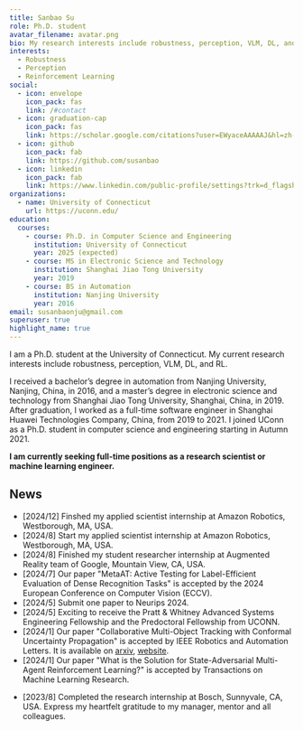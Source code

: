 ```yaml
---
title: Sanbao Su
role: Ph.D. student
avatar_filename: avatar.png
bio: My research interests include robustness, perception, VLM, DL, and RL.
interests:
  - Robustness
  - Perception
  - Reinforcement Learning
social:
  - icon: envelope
    icon_pack: fas
    link: /#contact
  - icon: graduation-cap
    icon_pack: fas
    link: https://scholar.google.com/citations?user=EWyaceAAAAAJ&hl=zh-CN
  - icon: github
    icon_pack: fab
    link: https://github.com/susanbao
  - icon: linkedin
    icon_pack: fab
    link: https://www.linkedin.com/public-profile/settings?trk=d_flagship3_profile_self_view_public_profile
organizations:
  - name: University of Connecticut
    url: https://uconn.edu/
education:
  courses:
    - course: Ph.D. in Computer Science and Engineering
      institution: University of Connecticut
      year: 2025 (expected)
    - course: MS in Electronic Science and Technology
      institution: Shanghai Jiao Tong University
      year: 2019
    - course: BS in Automation
      institution: Nanjing University
      year: 2016
email: susanbaonju@gmail.com
superuser: true
highlight_name: true
---
```

I am a Ph.D. student at the University of Connecticut. My current research interests include robustness, perception, VLM, DL, and RL.


I received a bachelor’s degree in automation from Nanjing University, Nanjing, China, in 2016, and a master’s degree in electronic science and technology from Shanghai Jiao Tong University, Shanghai, China, in 2019. After graduation, I worked as a full-time software engineer in Shanghai Huawei Technologies Company, China, from 2019 to 2021. I joined UConn as a Ph.D. student in computer science and engineering starting in Autumn 2021.

**I am currently seeking full-time positions as a research scientist or machine learning engineer.**

## News
* [2024/12] Finshed my applied scientist internship at Amazon Robotics, Westborough, MA, USA.
* [2024/8] Start my applied scientist internship at Amazon Robotics, Westborough, MA, USA.
* [2024/8] Finished my student researcher internship at Augmented Reality team of Google, Mountain View, CA, USA.
* [2024/7] Our paper "MetaAT: Active Testing for Label-Efficient Evaluation of Dense Recognition Tasks" is accepted by the 2024 European Conference on Computer Vision (ECCV).
* [2024/5] Submit one paper to Neurips 2024.
* [2024/5] Exciting to receive the Pratt & Whitney Advanced Systems Engineering Fellowship and the Predoctoral Fellowship from UCONN.
* [2024/1] Our paper "Collaborative Multi-Object Tracking with Conformal Uncertainty Propagation" is accepted by IEEE Robotics and Automation Letters. It is available on [arxiv](https://arxiv.org/abs/2303.14346), [website](https://coperception.github.io/MOT-CUP/).
* [2024/1] Our paper "What is the Solution for State-Adversarial Multi-Agent Reinforcement Learning?" is accepted by Transactions on Machine Learning Research.
<!-- * [2023/11] Our paper "ViTAL: Vision Transformer-Assisted Active Testing for Label-Efficient Evaluation of Complex Vision Tasks" is submitted to CVPR 2024. -->
* [2023/8] Completed the research internship at Bosch, Sunnyvale, CA, USA. Express my heartfelt gratitude to my manager, mentor and all colleagues.
<!-- * [2023/5] Our paper "Robust Multi-Agent Reinforcement Learning with State Uncertainty" is accepted by Transactions on Machine Learning Research.
* [2023/5] Exciting to receive the Synchrony Financial Cybersecurity Graduate Fellowship and the Predoctoral Fellowship from UCONN.
* [2023/1] Our paper "Uncertainty Quantification of Collaborative Detection for Self-Driving" is accepted by ICRA 2023 [website](https://coperception.github.io/double-m-quantification/). See you at London.
* [2022/5] Our paper "Stable and Efficient Shapley Value-Based Reward Reallocation for Multi-Agent Reinforcement Learning of Autonomous Vehicles" is presented on the 2022 IEEE International Conference on Robotics and Automation (ICRA), Philadelphia, USA, May 2022.  -->